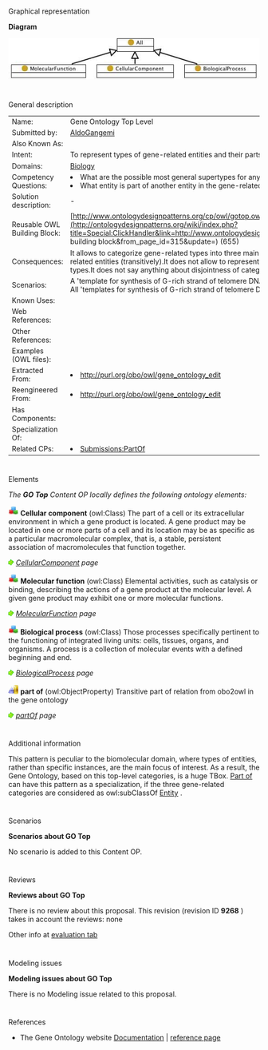 # 

 Graphical representation



__Diagram__ 





[![Image:Gotop.jpg](public/images/d/da/Gotop.jpg)](../Image/Gotop.jpg "Image:Gotop.jpg")





# 

 General description




|  |  |
| --- | --- |
|  Name:  |  Gene Ontology Top Level  |
|  Submitted by:  | [AldoGangemi](../User/AldoGangemi "User:AldoGangemi")  |
|  Also Known As:  |  |
|  Intent:  |  To represent types of gene-related entities and their parts.  |
|  Domains:  | [Biology](../Community/Biology "Community:Biology")  |
|  Competency Questions:  | <li>       What are the possible most general supertypes for any type from the gene-related domain?      </li><li>       What entity is part of another entity in the gene-related domain?      </li> |
|  Solution description:  |  -  |
|  Reusable OWL Building Block:  | [http://www.ontologydesignpatterns.org/cp/owl/gotop.owl](http://ontologydesignpatterns.org/wiki/index.php?title=Special:ClickHandler&link=http://www.ontologydesignpatterns.org/cp/owl/gotop.owl&message=OWL building block&from_page_id=315&update=)  (655)  |
|  Consequences:  |  It allows to categorize gene-related types into three main types.  It allows to represent parts of gene-related entities (transitively).It does not allow to represent the relationships between entities of different types.It does not say anything about disjointness of categories.  |
|  Scenarios:  |  A 'template for synthesis of G-rich strand of telomere DNA activity' must be part of a 'telomerase activity', All 'templates for synthesis of G-rich strand of telomere DNA activity' are 'molecular functions'  |
|  Known Uses:  |  |
|  Web References:  |  |
|  Other References:  |  |
|  Examples (OWL files):  |  |
|  Extracted From:  | <li><a class="external free" href="http://purl.org/obo/owl/gene_ontology_edit" rel="nofollow" title="http://purl.org/obo/owl/gene_ontology_edit">        http://purl.org/obo/owl/gene_ontology_edit       </a></li> |
|  Reengineered From:  | <li><a class="external free" href="http://purl.org/obo/owl/gene_ontology_edit" rel="nofollow" title="http://purl.org/obo/owl/gene_ontology_edit">        http://purl.org/obo/owl/gene_ontology_edit       </a></li> |
|  Has Components:  |  |
|  Specialization Of:  |  |
|  Related CPs:  | <li><a href="../Submissions/PartOf" title="Submissions:PartOf">        Submissions:PartOf       </a></li> |



  





# 

 Elements



_The
 __GO Top__ 
 Content OP locally defines the following ontology elements:_ 






[![Class](public/images/thumb/2/27/Class.gif/20px-Class.gif)](../Image/Class.gif "Class")
__Cellular component__ 
 (owl:Class) The part of a cell or its extracellular environment in which a gene product is located. A gene product may be located in one or more parts of a cell and its location may be as specific as a particular macromolecular complex, that is, a stable, persistent association of macromolecules that function together.
 



[![](public/images/thumb/8/87/ArrowRight.gif/11px-ArrowRight.gif)](../Image/ArrowRight.gif "ArrowRight.gif")
_[CellularComponent](../Submissions/GO_Top/CellularComponent "Submissions:GO Top/CellularComponent") 
 page_ 




[![Class](public/images/thumb/2/27/Class.gif/20px-Class.gif)](../Image/Class.gif "Class")
__Molecular function__ 
 (owl:Class) Elemental activities, such as catalysis or binding, describing the actions of a gene product at the molecular level. A given gene product may exhibit one or more molecular functions.
 



[![](public/images/thumb/8/87/ArrowRight.gif/11px-ArrowRight.gif)](../Image/ArrowRight.gif "ArrowRight.gif")
_[MolecularFunction](../Submissions/GO_Top/MolecularFunction "Submissions:GO Top/MolecularFunction") 
 page_ 




[![Class](public/images/thumb/2/27/Class.gif/20px-Class.gif)](../Image/Class.gif "Class")
__Biological process__ 
 (owl:Class) Those processes specifically pertinent to the functioning of integrated living units: cells, tissues, organs, and organisms. A process is a collection of molecular events with a defined beginning and end.
 



[![](public/images/thumb/8/87/ArrowRight.gif/11px-ArrowRight.gif)](../Image/ArrowRight.gif "ArrowRight.gif")
_[BiologicalProcess](../Submissions/GO_Top/BiologicalProcess "Submissions:GO Top/BiologicalProcess") 
 page_ 




[![ObjectProperty](public/images/thumb/c/c3/ObjectProperty.gif/20px-ObjectProperty.gif)](../Image/ObjectProperty.gif "ObjectProperty")
__part of__ 
 (owl:ObjectProperty) Transitive part of relation from obo2owl in the gene ontology
 



[![](public/images/thumb/8/87/ArrowRight.gif/11px-ArrowRight.gif)](../Image/ArrowRight.gif "ArrowRight.gif")
_[partOf](../Submissions/GO_Top/partOf "Submissions:GO Top/partOf") 
 page_ 


# 

 Additional information



 This pattern is peculiar to the biomolecular domain, where types of entities, rather than specific instances, are the main focus of interest. As a result, the Gene Ontology, based on this top-level categories, is a huge TBox.
 [Part of](../Submissions/PartOf "Submissions:PartOf") 
 can have this pattern as a specialization, if the three gene-related categories are considered as owl:subClassOf
 [Entity](../Submissions/PartOf/Entity "Submissions:PartOf/Entity") 
 .
 



# 

 Scenarios




__Scenarios about GO Top__ 


 No scenario is added to this Content OP.
 




# 

 Reviews




__Reviews about GO Top__ 


 There is no review about this proposal.
This revision (revision ID
 __9268__ 
 ) takes in account the reviews: none
 



 Other info at
 [evaluation tab](http://ontologydesignpatterns.org/wiki/index.php?title=Submissions:GO_Top&action=evaluation "http://ontologydesignpatterns.org/wiki/index.php?title=Submissions:GO_Top&action=evaluation") 





  





# 

 Modeling issues




__Modeling issues about GO Top__ 


 There is no Modeling issue related to this proposal.
 




  





# 

 References


* The Gene Ontology website [Documentation](http://www.geneontology.org "http://www.geneontology.org")  | [reference page](../Community/References/Gene_ontology "Community:References/Gene ontology")